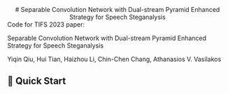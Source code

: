 <center># Separable Convolution Network with Dual-stream Pyramid Enhanced Strategy for Speech Steganalysis</center>
Code for TIFS 2023 paper:

Separable Convolution Network with Dual-stream Pyramid Enhanced Strategy for Speech Steganalysis

Yiqin Qiu, Hui Tian, Haizhou Li, Chin-Chen Chang, Athanasios V. Vasilakos

## 🏁 Quick Start
